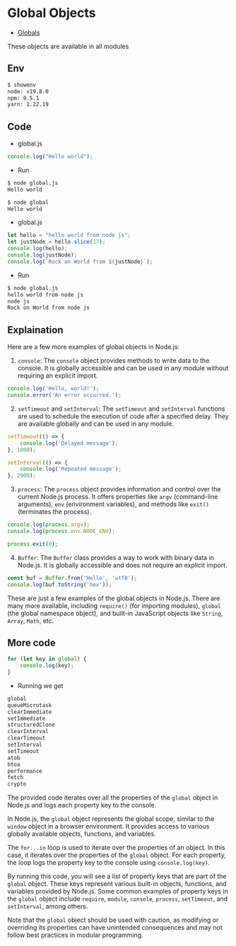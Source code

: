 # Global Objects

- [Globals](https://nodejs.org/api/globals.html)

These objects are available in all modules

## Env

```bash
$ showenv
node: v19.8.0
npm: 9.5.1
yarn: 1.22.19
```

## Code

- global.js

```javascript
console.log("Hello world");
```

- Run

```bash
$ node global.js
Hello world

$ node global
Hello world
```

- global.js

```javascript
let hello = "hello world from node js";
let justNode = hello.slice(17);
console.log(hello);
console.log(justNode);
console.log(`Rock on World from ${justNode}`);
```

- Run

```bash
$ node global.js
hello world from node js
node js
Rock on World from node js
```

## Explaination

Here are a few more examples of global objects in Node.js:

1. `console`:
   The `console` object provides methods to write data to the console. It is globally accessible and can be used in any module without requiring an explicit import.

```javascript
console.log('Hello, world!');
console.error('An error occurred.');
   ```

2. `setTimeout` and `setInterval`:
   The `setTimeout` and `setInterval` functions are used to schedule the execution of code after a specified delay. They are available globally and can be used in any module.

```javascript
setTimeout(() => {
    console.log('Delayed message');
}, 1000);

setInterval(() => {
    console.log('Repeated message');
}, 2000);
```

3. `process`:
   The `process` object provides information and control over the current Node.js process. It offers properties like `argv` (command-line arguments), `env` (environment variables), and methods like `exit()` (terminates the process).

```javascript
console.log(process.argv);
console.log(process.env.NODE_ENV);

process.exit(0);
```

4. `Buffer`:
   The `Buffer` class provides a way to work with binary data in Node.js. It is globally accessible and does not require an explicit import.

```javascript
const buf = Buffer.from('Hello', 'utf8');
console.log(buf.toString('hex'));
```

These are just a few examples of the global objects in Node.js. There are many more available, including `require()` (for importing modules), `global` (the global namespace object), and built-in JavaScript objects like `String`, `Array`, `Math`, etc.


## More code

```javascript
for (let key in global) {
    console.log(key);
}
```

- Running we get

```bash
global
queueMicrotask
clearImmediate
setImmediate
structuredClone
clearInterval
clearTimeout
setInterval
setTimeout
atob
btoa
performance
fetch
crypto
```

The provided code iterates over all the properties of the `global` object in Node.js and logs each property key to the console.

In Node.js, the `global` object represents the global scope, similar to the `window` object in a browser environment. It provides access to various globally available objects, functions, and variables.

The `for...in` loop is used to iterate over the properties of an object. In this case, it iterates over the properties of the `global` object. For each property, the loop logs the property key to the console using `console.log(key)`.

By running this code, you will see a list of property keys that are part of the `global` object. These keys represent various built-in objects, functions, and variables provided by Node.js. Some common examples of property keys in the `global` object include `require`, `module`, `console`, `process`, `setTimeout`, and `setInterval`, among others.

Note that the `global` object should be used with caution, as modifying or overriding its properties can have unintended consequences and may not follow best practices in modular programming.